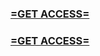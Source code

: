 <h3><strong><a href="https://www.google.com/url?q=https%3A%2F%2Fappbitly.com%2FqULIW">=GET ACCESS=</a></strong></h3>

<h3><strong><a href="https://www.google.com/url?q=https%3A%2F%2Fappbitly.com%2FqULIW">=GET ACCESS=</a></strong></h3>

